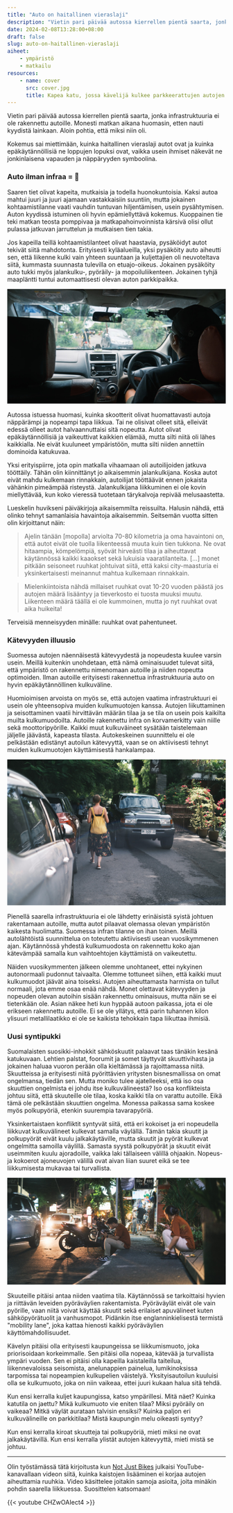 ```yaml
---
title: "Auto on haitallinen vieraslaji"
description: "Vietin pari päivää autossa kierrellen pientä saarta, jonka infrastruktuuria ei ole rakennettu autoille. Kokemus sai miettimään, kuinka haitallinen vieraslaji autot ovat ja kuinka epäkäytännöllisiä ne loppujen lopuksi ovat"
date: 2024-02-08T13:28:00+08:00
draft: false
slug: auto-on-haitallinen-vieraslaji
aiheet:
    - ympäristö
    - matkailu
resources:
    - name: cover
      src: cover.jpg
      title: Kapea katu, jossa kävelijä kulkee parkkeerattujen autojen ja suuren liikkuvan maasturin välissä
---
```


Vietin pari päivää autossa kierrellen pientä saarta, jonka infrastruktuuria ei ole rakennettu autoille. Monesti matkan aikana huomasin, etten nauti kyydistä lainkaan. Aloin pohtia, että miksi niin oli.

Kokemus sai miettimään, kuinka haitallinen vieraslaji autot ovat ja kuinka epäkäytännöllisiä ne loppujen lopuksi ovat, vaikka usein ihmiset näkevät ne jonkinlaisena vapauden ja näppäryyden symboolina.

<!--more-->

### Auto ilman infraa = 💩

Saaren tiet olivat kapeita, mutkaisia ja todella huonokuntoisia. Kaksi autoa mahtui juuri ja juuri ajamaan vastakkaisiin suuntiin, mutta jokainen kohtaamistilanne vaati vauhdin tuntuvan hiljentämisen, usein pysähtymisen. Auton kyydissä istuminen oli hyvin epämiellyttävä kokemus. Kuoppainen tie teki matkan teosta pomppivaa ja matkapahoinvoinnista kärsivä olisi ollut pulassa jatkuvan jarruttelun ja mutkaisen tien takia.

Jos kapeilla teillä kohtaamistilanteet olivat haastavia, pysäköidyt autot tekivät siitä mahdotonta. Erityisesti kyläalueilla, yksi pysäköity auto aiheutti sen, että liikenne kulki vain yhteen suuntaan ja kuljettajien oli neuvoteltava siitä, kummasta suunnasta tulevilla on etuajo-oikeus. Jokainen pysäköity auto tukki myös jalankulku-, pyöräily- ja mopoiluliikenteen. Jokainen tyhjä maapläntti tuntui automaattisesti olevan auton parkkipaikka.

![Näkymä auton takapenkiltä. Autoa ajaa indonesialainen kuljettaja. Edessä näkyy kasvillisuuden reunustama kapea tie](autossa.jpg "Tämän kuljettajan kyydissä tulin miettineeksi, miksi autolla matkustaminen on niin epämukavaa ja hidasta.")

Autossa istuessa huomasi, kuinka skootterit olivat huomattavasti autoja näppärämpi ja nopeampi tapa liikkua. Tai ne olisivat olleet sitä, elleivät edessä olleet autot halvaannuttaisi sitä nopeutta. Autot olivat epäkäytännöllisiä ja vaikeuttivat kaikkien elämää, mutta silti niitä oli lähes kaikkialla. Ne eivät kuuluneet ympäristöön, mutta silti niiden annettiin dominoida katukuvaa.

Yksi erityispiirre, jota opin matkalla vihaamaan oli autoilijoiden jatkuva tööttäily. Tähän olin kiinnittänyt jo aikaisemmin jalankulkijana. Koska autot eivät mahdu kulkemaan rinnakkain, autoilijat tööttäävät ennen jokaista vähänkin pimeämpää risteystä. Jalankulkijana liikkuminen ei ole kovin miellyttävää, kun koko vieressä tuotetaan tärykalvoja repivää melusaastetta.

Lueskelin huvikseni päiväkirjoja aikaisemmilta reissuilta. Halusin nähdä, että olinko tehnyt samanlaisia havaintoja aikaisemmin. Seitsemän vuotta sitten olin kirjoittanut näin:

> Ajelin tänään [mopolla] arviolta 70-80 kilometria ja oma havaintoni on, että autot eivät ole tuolla liikenteessä muuta kuin tien tukkona. Ne ovat hitaampia, kömpelömpiä, syövät hirveästi tilaa ja aiheuttavat käytännössä kaikki kaaokset sekä lukuisia vaaratilanteita. [...] monet pitkään seisoneet ruuhkat johtuivat siitä, että kaksi city-maasturia ei yksinkertaisesti meinannut mahtua kulkemaan rinnakkain.

> Mielenkiintoista nähdä millaiset ruuhkat ovat 10-20 vuoden päästä jos autojen määrä lisääntyy ja tieverkosto ei tuosta muuksi muutu. Liikenteen määrä täällä ei ole kummoinen, mutta jo nyt ruuhkat ovat aika huikeita!

Terveisiä menneisyyden minälle: ruuhkat ovat pahentuneet.

### Kätevyyden illuusio

Suomessa autojen näennäisestä kätevyydestä ja nopeudesta kuulee varsin usein. Meillä kuitenkin unohdetaan, että nämä ominaisuudet tulevat siitä, että ympäristö on rakennettu nimenomaan autoille ja niiden nopeutta optimoiden. Ilman autoille erityisesti rakennettua infrastruktuuria auto on hyvin epäkäytännöllinen kulkuväline.

Huomioimisen arvoista on myös se, että autojen vaatima infrastruktuuri ei usein ole yhteensopiva muiden kulkumuotojen kanssa. Autojen liikuttaminen ja seisottaminen vaatii hirvittävän määrän tilaa ja se tila on usein pois kaikilta muilta kulkumuodoilta. Autoille rakennettu infra on korvamerkitty vain niille sekä moottoripyörille. Kaikki muut kulkuväineet sysätään taistelemaan jäljelle jäävästä, kapeasta tilasta. Autokeskeinen suunnittelu ei ole pelkästään edistänyt autoilun kätevyyttä, vaan se on aktiivisesti tehnyt muiden kulkumuotojen käyttämisestä hankalampaa.

![Kapea katu, jossa kävelijä kulkee parkkeerattujen autojen ja suuren liikkuvan maasturin välissä](cover.jpg "Autojen olemassaolo syö tilan kaikelta muulta liikenteeltä. Kävelijät puikkelehtivat pysäköityjen ja liikkuvien autojen välissä.")


Pienellä saarella infrastruktuuria ei ole lähdetty erinäisistä syistä johtuen rakentamaan autoille, mutta autot pilaavat olemassa olevan ympäristön kaikesta huolimatta. Suomessa infran tilanne on ihan toinen. Meillä autolähtöistä suunnittelua on toteutettu aktiivisesti usean vuosikymmenen ajan. Käytännössä yhdestä kulkumuodosta on rakennettu koko ajan kätevämpää samalla kun vaihtoehtojen käyttämistä on vaikeutettu.

Näiden vuosikymmenten jälkeen olemme unohtaneet, ettei nykyinen autonormaali pudonnut taivaalta. Olemme tottuneet siihen, että kaikki muut kulkumuodot jäävät aina toiseksi. Autojen aiheuttamasta harmista on tullut normaali, jota emme osaa enää nähdä. Monet olettavat kätevyyden ja nopeuden olevan autoihin sisään rakennettu ominaisuus, mutta näin se ei tietenkään ole. Asian näkee heti kun hyppää autoon paikassa, jota ei ole erikseen rakennettu autoille. Ei se ole yllätys, että parin tuhannen kilon ylisuuri metallilaatikko ei ole se kaikista tehokkain tapa liikuttaa ihmisiä.

### Uusi syntipukki

Suomalaisten suosikki-inhokkit sähköskuutit palaavat taas tänäkin kesänä katukuvaan. Lehtien palstat, foorumit ja somet täyttyvät skuuttivihasta ja jokainen haluaa vuoron perään olla kieltämässä ja rajoittamassa niitä. Skuutteissa ja erityisesti niitä pyörittävien yritysten bisnesmallissa on omat ongelmansa, tiedän sen. Mutta moniko tulee ajatelleeksi, että iso osa skuuttien ongelmista ei johdu itse kulkuvälineestä? Iso osa konflikteista johtuu siitä, että skuuteille ole tilaa, koska kaikki tila on varattu autoille. Eikä tämä ole pelkästään skuuttien ongelma. Monessa paikassa sama koskee myös polkupyöriä, etenkin suurempia tavarapyöriä.

Yksinkertaistaen konfliktit syntyvät siitä, että eri kokoiset ja eri nopeudella liikkuvat kulkuvälineet kulkevat samalla väylällä. Tämän takia skuutit ja polkupyörät eivät kuulu jalkakäytäville, mutta skuutit ja pyörät kulkevat ongelmitta samoilla väylillä. Samasta syystä polkupyörät ja skuutit eivät useimmiten kuulu ajoradoille, vaikka laki tällaiseen välillä ohjaakin. Nopeus- ja kokoerot ajoneuvojen välillä ovat aivan liian suuret eikä se tee liikkumisesta mukavaa tai turvallista.

![Yöllinen katunäkymä indonesialaisesta kaupungista. Jalkakäytävän reunalla istuu kaksi paikallista. Autot valtaavat ison osan muusta tilasta.](katu.jpg "Kadulla näkee, kuinka skootterit ovat ylivoimaisesti suosituin ja kätevin tapa liikkua. Melusaastetta nekin tuottavat, mutta niiden vaatima tila ja infrastruktuuri on paljon vaatimattomampaa kuin mitä autot vaativat.")

Skuuteille pitäisi antaa niiden vaatima tila. Käytännössä se tarkoittaisi hyvien ja riittävän leveiden pyöräväylien rakentamista. Pyöräväylät eivät ole vain pyörille, vaan niitä voivat käyttää skuutit sekä erilaiset apuvälineet kuten sähköpyörätuolit ja vanhusmopot. Pidänkin itse englanninkielisestä termistä "mobility lane", joka kattaa hienosti kaikki pyöräväylien käyttömahdollisuudet.

Kävelyn pitäisi olla erityisesti kaupungeissa se liikkumismuoto, joka priorisoidaan korkeimmalle. Sen pitäisi olla nopeaa, kätevää ja turvallista ympäri vuoden. Sen ei pitäisi olla kapeilla kaistaleilla taiteilua, liikennevaloissa seisomista, anelunappien painelua, lumikinoksissa tarpomissa tai nopeampien kulkupelien väistelyä. Yksityisautoilun kuuluisi olla se kulkumuoto, joka on niin vaikeaa, ettei juuri kukaan halua sitä tehdä.

Kun ensi kerralla kuljet kaupungissa, katso ympärillesi. Mitä näet? Kuinka katutila on jaettu? Mikä kulkumuoto vie eniten tilaa? Miksi pyöräily on vaikeaa? Mitkä väylät aurataan talvisin ensiksi? Kuinka paljon eri kulkuvälineille on parkkitilaa? Mistä kaupungin melu oikeasti syntyy?

Kun ensi kerralla kiroat skuutteja tai polkupyöriä, mieti miksi ne ovat jalkakäytävillä. Kun ensi kerralla ylistät autojen kätevyyttä, mieti mistä se johtuu.

---

Olin työstämässä tätä kirjoitusta kun [Not Just Bikes](https://www.youtube.com/@NotJustBikes) julkaisi YouTube-kanavallaan videon siitä, kuinka kaistojen lisääminen ei korjaa autojen aiheuttamia ruuhkia. Video käsittelee joitakin samoja asioita, joita minäkin pohdin saarella liikkuessa. Suosittelen katsomaan!

{{< youtube CHZwOAIect4 >}}
